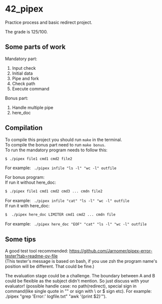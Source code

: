 # 42_pipex   
Practice process and basic redirect project.   
   
The grade is 125/100.   

## **Some parts of work**  
Mandatory part:  
1) Input check    
2) Initial data   
3) Pipe and fork   
4) Check path    
5) Execute command


Bonus part:   
1) Handle multiple pipe   
2) here_doc

## **Compilation** 
To compile this project you should run `make` in the terminal.  
To compile the bonus part need to run `make bonus`.  
To run the mandatory program needs to follow this:  
```sh  
$ ./pipex file1 cmd1 cmd2 file2
```  
For example: ` ./pipex infile "ls -l" "wc -l" outfile`   

For bonus program:  
If run it without here_doc:  
```sh  
$ ./pipex file1 cmd1 cmd2 cmd3 ... cmdn file2  
```  
For example: ` ./pipex infile "cat" "ls -l" "wc -l" outfile`  
If run it with here_doc:  
```sh  
$  ./pipex here_doc LIMITER cmd1 cmd2 ... cmdn file  
```  
For example: ` ./pipex here_doc "EOF" "cat" "ls -l" "wc -l" outfile`  

## **Some tips**   
A good test tool recommended: https://github.com/Jarnomer/pipex-error-tester?tab=readme-ov-file   
(This tester's message is based on bash, if you use zsh the program name's position will be different. That could be fine.)   

The evaluation stage could be a challenge. The boundary between A and B could be flexible as the subject didn't mention. So just discuss with your evaluator! (possible handle case: no path(redirect), special sign in command(like single quote in "" or sign with \ or $ sign etc). For example: ./pipex "grep 'Error:' logfile.txt" "awk '{print $2}'").
